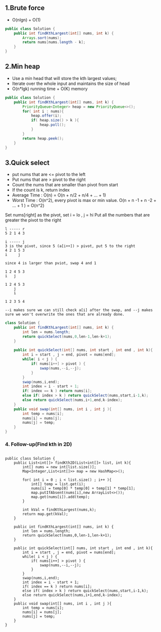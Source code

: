 ## 1.Brute force
* O(nlgn) + O(1)

```java
public class Solution {
    public int findKthLargest(int[] nums, int k) {
        Arrays.sort(nums);
        return nums[nums.length - k];
    }
}

```

## 2.Min heap
* Use a min head that will store the kth largest values;
* Iterate over the whole input and  maintains the size of head 
* O(n*lgk) running time + O(K) memory

```java
public class Solution {
    public int findKthLargest(int[] nums, int k) {
        PriorityQueue<Integer> heap = new PriorityQueue<>();
        for( int i : nums){
            heap.offer(i);
            if( heap.size() > k ){
                heap.poll();
            }
        }
        return heap.peek();
    }
}

```

## 3.Quick select
* put nums that are <= pivot to the left 
* Put nums that are > pivot to the right
* Count the nums that are smaller than pivot from start
* If the count is k, return index 
* Average Time : O(n) = O(n + n/2 + n/4 + ... + 1) 
* Worst Time : O(n^2), every pivot is max or min value. O(n + n -1 + n -2 + ... + 1 ) = O(n^2)

Set nums[right] as the pivot, set i = lo , j = hi
Put all the numbers that are greater the pivot to the right

```
l ----- r 
5 2 1 4 3

i ----- j 
3 is the pivot, since 5 (a[i++]) > pivot, put 5 to the right
4 2 1 5 3 
i     j

since 4 is larger than pviot, swap 4 and 1 

1 2 4 5 3 
i   j

1 2 4 5 3 
    j
    i
    
1 2 3 5 4

--i makes sure we can still check a[i] after the swap, and --j makes sure we won't overwrite the ones that are already done.

```


```java
class Solution {
    public int findKthLargest(int[] nums, int k) {
        int len = nums.length;
        return quickSelect(nums,0,len-1,len-k+1);
    }
    
    public int quickSelect(int[] nums, int start , int end , int k){
        int i = start , j = end, pivot = nums[end];
        while( i < j ) {
            if( nums[i++] > pivot ) {
                swap(nums,--i,--j);
            }
        }
        swap(nums,i,end);
        int index = i - start + 1;
        if( index == k ) return nums[i];
        else if( index > k ) return quickSelect(nums,start,i-1,k);
        else return quickSelect(nums,i+1,end,k-index);
    }
    public void swap(int[] nums, int i , int j ){
        int temp = nums[i];
        nums[i] = nums[j];
        nums[j] = temp;
    }
}
```

### 4. Follow-up(Find kth in 2D)

```

public class Solution {
    public List<int[]> findKth2D(List<int[]> list, int k){
        int[] nums = new int[list.size()];
        Map<Integer,List<int[]>> map = new HashMap<>();

        for( int i = 0 ; i < list.size() ; i++ ){
            int[] temp = list.get(i);
            nums[i] = temp[0] * temp[0] + temp[1] * temp[1];
            map.putIfAbsent(nums[i],new ArrayList<>());
            map.get(nums[i]).add(temp);
        }

        int kVal = findKthLargest(nums,k);
        return map.get(kVal);
    }

    public int findKthLargest(int[] nums, int k) {
        int len = nums.length;
        return quickSelect(nums,0,len-1,len-k+1);
    }

    public int quickSelect(int[] nums, int start , int end , int k){
        int i = start , j = end, pivot = nums[end];
        while( i < j ) {
            if( nums[i++] > pivot ) {
                swap(nums,--i,--j);
            }
        }
        swap(nums,i,end);
        int index = i - start + 1;
        if( index == k ) return nums[i];
        else if( index > k ) return quickSelect(nums,start,i-1,k);
        else return quickSelect(nums,i+1,end,k-index);
    }
    public void swap(int[] nums, int i , int j ){
        int temp = nums[i];
        nums[i] = nums[j];
        nums[j] = temp;
    }
}


```